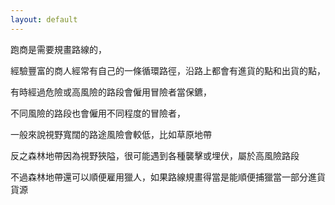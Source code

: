 ```yaml
---
layout: default
---
```


跑商是需要規畫路線的，

經驗豐富的商人經常有自己的一條循環路徑，沿路上都會有進貨的點和出貨的點，

有時經過危險或高風險的路段會僱用冒險者當保鑣，

不同風險的路段也會僱用不同程度的冒險者，

一般來說視野寬闊的路途風險會較低，比如草原地帶

反之森林地帶因為視野狹隘，很可能遇到各種襲擊或埋伏，屬於高風險路段

不過森林地帶還可以順便雇用獵人，如果路線規畫得當是能順便捕獵當一部分進貨貨源

